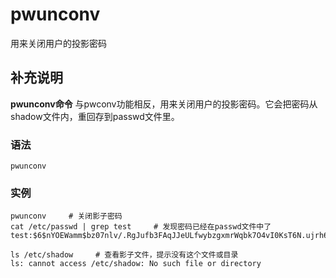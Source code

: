 #  pwunconv

用来关闭用户的投影密码

##  补充说明

**pwunconv命令** 与pwconv功能相反，用来关闭用户的投影密码。它会把密码从shadow文件内，重回存到passwd文件里。

###  语法

    
    
    pwunconv
    

###  实例

    
    
    pwunconv     # 关闭影子密码
    cat /etc/passwd | grep test     # 发现密码已经在passwd文件中了
    test:$6$nYOEWamm$bz07nlv/.RgJufb3FAqJJeULfwybzgxmrWqbk7O4vI0KsT6N.ujrh6dDIUcAJdfjksyuyAFDPIngZeD3cgcf.0:3001:3001::/home/test:/bin/sh
    
    ls /etc/shadow     # 查看影子文件，提示没有这个文件或目录
    ls: cannot access /etc/shadow: No such file or directory
    

